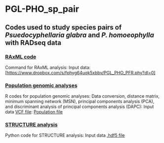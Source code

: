 # PGL-PHO_sp_pair
## Codes used to study species pairs of *Psuedocyphellaria glabra* and *P. homoeophylla* with RADseq data

### [RAxML code](./PGL_PHO_PFR_RAxML.sh)
Command for RAxML analysis:
Input data: [https://www.dropbox.com/s/fphyg64uqk5xbbv/PGL_PHO_PFR.phy?dl=0]

### [Population genomic analyses](./PGL_PHO_4pops_gen_1Dec2021.R)
R codes for population genomic analyses: Data conversion, distance matrix, minimum spanning network (MSN), principal components analysis (PCA), and discriminant analysis of principal components analysis (DAPC):
Input data [VCF file](./PGL_PHO_52.recode.vcf):
[Population file](./popfile_52_samples_4_pops)

### [STRUCTURE analysis](./STRUCTURE_PGL_PHO.py)
Python code for STRUCTURE analysis:
Input data [.hdf5 file](./PGL_PHO.snps.hdf5)

